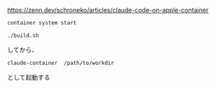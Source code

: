 https://zenn.dev/schroneko/articles/claude-code-on-apple-container

```bash
container system start

./build.sh

```

してから、

```bash
claude-container  /path/to/workdir

```
として起動する
